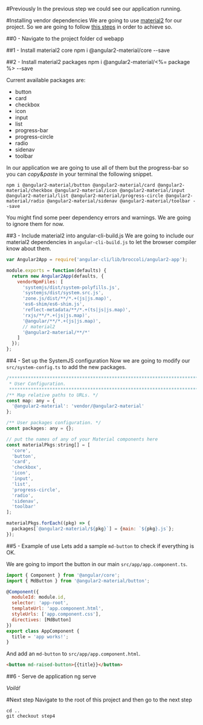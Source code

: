 #Previously
In the previous step we could see our application running.

#Installing vendor dependencies
We are going to use [material2](https://material.angular.io/) for our project.
So we are going to follow [this steps](https://github.com/angular/angular-cli/wiki/3rd-party-libs#adding-material2-to-your-project) in order to achieve so.

##0 - Navigate to the project folder
    cd webapp

##1 - Install material2 core
    npm i @angular2-material/core --save

##2 - Install material2 packages
    npm i @angular2-material/<%= package %> --save

Current available packages are:

- button
- card
- checkbox
- icon
- input
- list
- progress-bar
- progress-circle
- radio
- sidenav
- toolbar

In our application we are going to use all of them but the progress-bar 
so you can *copy&paste* in your terminal the following snippet.

    npm i @angular2-material/button @angular2-material/card @angular2-material/checkbox @angular2-material/icon @angular2-material/input @angular2-material/list @angular2-material/progress-circle @angular2-material/radio @angular2-material/sidenav @angular2-material/toolbar --save

You might find some peer dependency errors and warnings. We are going to ignore them for now.

##3 - Include material2 into angular-cli-build.js
We are going to include our material2 dependencies in  `angular-cli-build.js` to let the 
browser compiler know about them.

```javascript
var Angular2App = require('angular-cli/lib/broccoli/angular2-app');

module.exports = function(defaults) {
  return new Angular2App(defaults, {
    vendorNpmFiles: [
      'systemjs/dist/system-polyfills.js',
      'systemjs/dist/system.src.js',
      'zone.js/dist/**/*.+(js|js.map)',
      'es6-shim/es6-shim.js',
      'reflect-metadata/**/*.+(ts|js|js.map)',
      'rxjs/**/*.+(js|js.map)',
      '@angular/**/*.+(js|js.map)',
      // material2
      '@angular2-material/**/*'
    ]
  });
};
```

##4 - Set up the SystemJS configuration
Now we are going to modify our `src/system-config.ts` to add the new packages.

```javascript
/***********************************************************************************************
 * User Configuration.
 **********************************************************************************************/
/** Map relative paths to URLs. */
const map: any = {
  '@angular2-material': 'vendor/@angular2-material'
};

/** User packages configuration. */
const packages: any = {};

// put the names of any of your Material components here
const materialPkgs:string[] = [
  'core',
  'button',
  'card',
  'checkbox',
  'icon',
  'input',
  'list',
  'progress-circle',
  'radio',
  'sidenav',
  'toolbar'
];

materialPkgs.forEach((pkg) => {
  packages[`@angular2-material/${pkg}`] = {main: `${pkg}.js`};
});
```

##5 - Example of use
Lets add a sample `md-button` to check if everything is OK.

We are going to import the button in our main `src/app/app.component.ts`.
```javascript
import { Component } from '@angular/core';
import { MdButton } from '@angular2-material/button';

@Component({
  moduleId: module.id,
  selector: 'app-root',
  templateUrl: 'app.component.html',
  styleUrls: ['app.component.css'],
  directives: [MdButton]
})
export class AppComponent {
  title = 'app works!';
}
```
And add an `md-button` to `src/app/app.component.html`.

```html
<button md-raised-button>{{title}}</button>
```

##6 - Serve de application
    ng serve

*Voilá!*

#Next step
Navigate to the root of this project and then go to the next step

    cd ..
    git checkout step4
